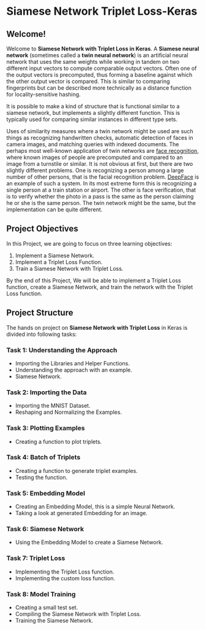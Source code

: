 # Siamese Network Triplet Loss-Keras
## Welcome!
Welcome to **Siamese Network with Triplet Loss in Keras**. 
A **Siamese neural network** (sometimes called a **twin neural network**) is an artificial neural network that uses the same weights while working in tandem on two different input vectors to compute comparable output vectors. Often one of the output vectors is precomputed, thus forming a baseline against which the other output vector is compared. This is similar to comparing fingerprints but can be described more technically as a distance function for locality-sensitive hashing.

It is possible to make a kind of structure that is functional similar to a siamese network, but implements a slightly different function. This is typically used for comparing similar instances in different type sets.

Uses of similarity measures where a twin network might be used are such things as recognizing handwritten checks, automatic detection of faces in camera images, and matching queries with indexed documents. The perhaps most well-known application of twin networks are [face recognition](https://en.wikipedia.org/wiki/Facial_recognition_system), where known images of people are precomputed and compared to an image from a turnstile or similar. It is not obvious at first, but there are two slightly different problems. One is recognizing a person among a large number of other persons, that is the facial recognition problem. [DeepFace](https://en.wikipedia.org/wiki/DeepFace) is an example of such a system. In its most extreme form this is recognizing a single person at a train station or airport. The other is face verification, that is to verify whether the photo in a pass is the same as the person claiming he or she is the same person. The twin network might be the same, but the implementation can be quite different.

## Project Objectives
In this Project, we are going to focus on three learning objectives:
1. Implement a Siamese Network.
2. Implement a Triplet Loss Function.
3. Train a Siamese Network with Triplet Loss.

By the end of this Project, We will be able to implement a Triplet Loss function, create a Siamese Network, and train the network with the Triplet Loss function.

## Project Structure
The hands on project on **Siamese Network with Triplet Loss** in Keras is divided into following tasks:
### Task 1: Understanding the Approach
- Importing the Libraries and Helper Functions.
- Understanding the approach with an example.
- Siamese Network.

### Task 2: Importing the Data
- Importing the MNIST Dataset.
- Reshaping and Normalizing the Examples.

### Task 3: Plotting Examples
- Creating a function to plot triplets.

### Task 4: Batch of Triplets
- Creating a function to generate triplet examples.
- Testing the function.

### Task 5: Embedding Model
- Creating an Embedding Model, this is a simple Neural Network.
- Taking a look at generated Embedding for an image.

### Task 6: Siamese Network
- Using the Embedding Model to create a Siamese Network.

### Task 7: Triplet Loss
- Implementing the Triplet Loss function.
- Implementing the custom loss function.

### Task 8: Model Training
- Creating a small test set.
- Compiling the Siamese Network with Triplet Loss.
- Training the Siamese Network.
